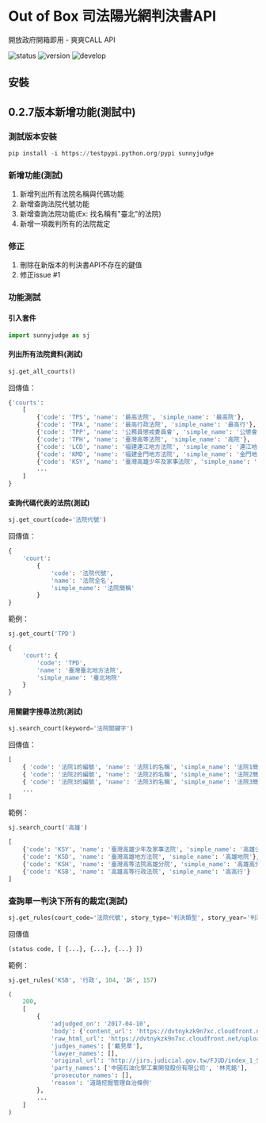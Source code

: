 # Out of Box 司法陽光網判決書API
開放政府開箱即用 - 爽爽CALL API

![status](https://img.shields.io/badge/status-developing-brightgreen.svg)
![version](https://img.shields.io/badge/version-0.1-blue.svg)
![develop](https://img.shields.io/badge/dev-0.2.7-ff69b4.svg)

## 安裝

## 0.2.7版本新增功能(測試中)

### 測試版本安裝
```python
pip install -i https://testpypi.python.org/pypi sunnyjudge
```

### 新增功能(測試)
1. 新增列出所有法院名稱與代碼功能
2. 新增查詢法院代號功能
3. 新增查詢法院功能(Ex: 找名稱有"臺北"的法院)
4. 新增一項裁判所有的法院裁定

### 修正
1. 刪除在新版本的判決書API不存在的鍵值
2. 修正issue #1

### 功能測試

#### 引入套件
```python
import sunnyjudge as sj
```

#### 列出所有法院資料(測試)
```python
sj.get_all_courts()
```

回傳值：

```python
{'courts': 
	[
		{'code': 'TPS', 'name': '最高法院', 'simple_name': '最高院'},
		{'code': 'TPA', 'name': '最高行政法院', 'simple_name': '最高行'},
		{'code': 'TPP', 'name': '公務員懲戒委員會', 'simple_name': '公懲會'},
		{'code': 'TPH', 'name': '臺灣高等法院', 'simple_name': '高院'},
		{'code': 'LCD', 'name': '福建連江地方法院', 'simple_name': '連江地院'},
		{'code': 'KMD', 'name': '福建金門地方法院', 'simple_name': '金門地院'},
		{'code': 'KSY', 'name': '臺灣高雄少年及家事法院', 'simple_name': '高雄少家法院'},
		...
	]
}
```

#### 查詢代碼代表的法院(測試)
```python
sj.get_court(code='法院代號')
```

回傳值：
```python
{
	'court': 
		{
			'code': '法院代號', 
			'name': '法院全名', 
			'simple_name': '法院簡稱'
		}
}
```

範例：

```python
sj.get_court('TPD')
```
```python
{
	'court': {
		'code': 'TPD', 
		'name': '臺灣臺北地方法院', 
		'simple_name': '臺北地院'
	}
}
```

#### 用關鍵字搜尋法院(測試)
```python
sj.search_court(keyword='法院關鍵字')
```

回傳值：
```python
[
	{ 'code': '法院1的編號', 'name': '法院1的名稱', 'simple_name': '法院1簡稱' },
	{ 'code': '法院2的編號', 'name': '法院2的名稱', 'simple_name': '法院2簡稱' },
	{ 'code': '法院3的編號', 'name': '法院3的名稱', 'simple_name': '法院3簡稱' },
	...
]
```
範例：

```python
sj.search_court('高雄')
```
```python
[
	{'code': 'KSY', 'name': '臺灣高雄少年及家事法院', 'simple_name': '高雄少家法院'},
 	{'code': 'KSD', 'name': '臺灣高雄地方法院', 'simple_name': '高雄地院'},
 	{'code': 'KSH', 'name': '臺灣高等法院高雄分院', 'simple_name': '高雄高分院'},
	{'code': 'KSB', 'name': '高雄高等行政法院', 'simple_name': '高高行'}
]
```

### 查詢單一判決下所有的裁定(測試)

```python
sj.get_rules(court_code='法院代號', story_type='判決類型', story_year='判決年份(中華民國)', story_word='判決常用字別', story_number='判決字號')
```

回傳值
```python
(status code, [ {...}, {...}, {...} ])
```

範例：

```python
sj.get_rules('KSB', '行政', 104, '訴', 157)
```
```python
(
	200,
	[
		{
			'adjudged_on': '2017-04-10',
   			'body': {'content_url': 'https://dvtnykzk9n7xc.cloudfront.net/uploads/rule/content_file/000/003/432/5a0ad5be-c652-4c52-abe9-0e26fbfac1b3.json',
    		'raw_html_url': 'https://dvtnykzk9n7xc.cloudfront.net/uploads/rule/file/000/003/432/2a2d2187-2680-4952-9ea5-b5cffc2546a1.html'},
   			'judges_names': ['戴見草'],
   			'lawyer_names': [],
   			'original_url': 'http://jirs.judicial.gov.tw/FJUD/index_1_S.aspx?p=ILV5dhxzK0BH562wBROjZ%2bD%2fxrlRDNZBJwmUuG760s4%3d',
   			'party_names': ['中國石油化學工業開發股份有限公司', '林克銘'],
   			'prosecutor_names': [],
   			'reason': '道路挖掘管理自治條例'
   		},
  		...
	]
)

```






